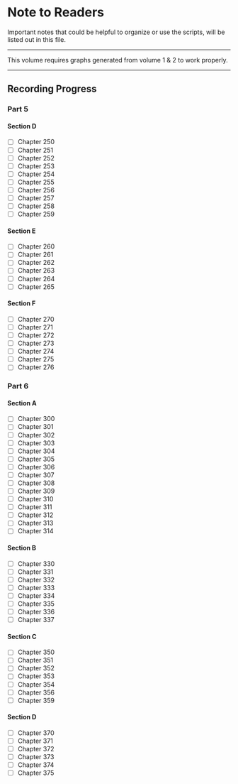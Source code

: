 # Note to Readers

Important notes that could be helpful to organize or use the scripts, will be listed out in this file.

--------

This volume requires graphs generated from volume 1 & 2 to work properly.

--------

## Recording Progress

### Part 5
#### Section D

- [ ] Chapter 250
- [ ] Chapter 251
- [ ] Chapter 252
- [ ] Chapter 253
- [ ] Chapter 254
- [ ] Chapter 255
- [ ] Chapter 256
- [ ] Chapter 257
- [ ] Chapter 258
- [ ] Chapter 259

#### Section E
- [ ] Chapter 260
- [ ] Chapter 261
- [ ] Chapter 262
- [ ] Chapter 263
- [ ] Chapter 264
- [ ] Chapter 265

#### Section F
- [ ] Chapter 270
- [ ] Chapter 271
- [ ] Chapter 272
- [ ] Chapter 273
- [ ] Chapter 274
- [ ] Chapter 275
- [ ] Chapter 276

### Part 6
#### Section A
- [ ] Chapter 300
- [ ] Chapter 301
- [ ] Chapter 302
- [ ] Chapter 303
- [ ] Chapter 304
- [ ] Chapter 305
- [ ] Chapter 306
- [ ] Chapter 307
- [ ] Chapter 308
- [ ] Chapter 309
- [ ] Chapter 310
- [ ] Chapter 311
- [ ] Chapter 312
- [ ] Chapter 313
- [ ] Chapter 314

#### Section B
- [ ] Chapter 330
- [ ] Chapter 331
- [ ] Chapter 332
- [ ] Chapter 333
- [ ] Chapter 334
- [ ] Chapter 335
- [ ] Chapter 336
- [ ] Chapter 337

#### Section C
- [ ] Chapter 350
- [ ] Chapter 351
- [ ] Chapter 352
- [ ] Chapter 353
- [ ] Chapter 354
- [ ] Chapter 356
- [ ] Chapter 359

#### Section D
- [ ] Chapter 370
- [ ] Chapter 371
- [ ] Chapter 372
- [ ] Chapter 373
- [ ] Chapter 374
- [ ] Chapter 375
